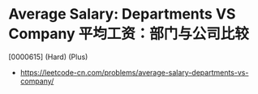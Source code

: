 # Average Salary: Departments VS Company 平均工资：部门与公司比较

[0000615] (Hard) (Plus)

- https://leetcode-cn.com/problems/average-salary-departments-vs-company/
